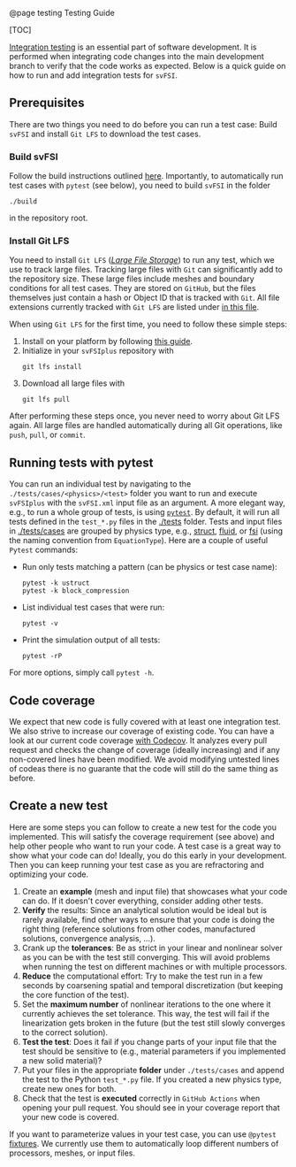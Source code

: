 @page testing Testing Guide

[TOC]

[Integration testing](https://en.wikipedia.org/wiki/Integration_testing) is an essential part of software development. It is performed when integrating code changes into the main development branch to verify that the code works as expected. Below is a quick guide on how to run and add integration tests for `svFSI`.

## Prerequisites
There are two things you need to do before you can run a test case: Build `svFSI` and install `Git LFS` to download the test cases.

### Build svFSI
Follow the build instructions outlined [here](https://simvascular.github.io/svFSIplus/index.html#autotoc_md52). Importantly, to automatically run test cases with `pytest` (see below), you need to build `svFSI` in the folder
```
./build
``` 
in the repository root.

### Install Git LFS
You need to install `Git LFS` ([*Large File Storage*](https://git-lfs.com/)) to run any test, which we use to track large files. Tracking large files with `Git` can significantly add to the repository size. These large files include meshes and boundary conditions for all test cases. They are stored on `GitHub`, but the files themselves just contain a hash or Object ID that is tracked with `Git`. All file extensions currently tracked with `Git LFS` are listed under [in this file](../.gitattributes).

When using `Git LFS` for the first time, you need to follow these simple steps:
1. Install on your platform by following [this guide](https://docs.github.com/en/repositories/working-with-files/managing-large-files/installing-git-large-file-storage).
2. Initialize in your `svFSIplus` repository with
    ```
    git lfs install
    ```
3. Download all large files with
    ```
    git lfs pull
    ```
After performing these steps once, you never need to worry about Git LFS again. All large files are handled automatically during all Git operations, like `push`, `pull`, or `commit`.

## Running tests with pytest
You can run an individual test by navigating to the `./tests/cases/<physics>/<test>` folder you want to run and execute `svFSIplus` with the `svFSI.xml` input file as an argument. A more elegant way, e.g., to run a whole group of tests, is using [`pytest`](https://docs.pytest.org/). By default, it will run all tests defined in the `test_*.py` files in the [./tests](https://github.com/SimVascular/svFSIplus/tree/main/tests) folder. Tests and input files in [./tests/cases](https://github.com/SimVascular/svFSIplus/tree/main/tests/cases) are grouped by physics type, e.g., [struct](https://github.com/SimVascular/svFSIplus/tree/main/tests/cases/struct), [fluid](https://github.com/SimVascular/svFSIplus/tree/main/tests/cases/fluid), or [fsi](https://github.com/SimVascular/svFSIplus/tree/main/tests/cases/fsi) (using the naming convention from `EquationType`). Here are a couple of useful `Pytest` commands:

- Run only tests matching a pattern (can be physics or test case name):
    ```
    pytest -k ustruct
    pytest -k block_compression
    ```
- List individual test cases that were run:
    ```
    pytest -v
    ```
- Print the simulation output of all tests:
    ```
    pytest -rP
    ```

For more options, simply call `pytest -h`.

## Code coverage
We expect that new code is fully covered with at least one integration test. We also strive to increase our coverage of existing code. You can have a look at our current code coverage [with Codecov](https://codecov.io/github/SimVascular/svFSIplus). It analyzes every pull request and checks the change of coverage (ideally increasing) and if any non-covered lines have been modified. We avoid modifying untested lines of codeas there is no guarante that the code will still do the same thing as before.

## Create a new test
Here are some steps you can follow to create a new test for the code you implemented. This will satisfy the coverage requirement (see above) and help other people who want to run your code. A test case is a great way to show what your code can do! Ideally, you do this early in your development. Then you can keep running your test case as you are refractoring and optimizing your code.

1. Create an **example** (mesh and input file) that showcases what your code can do. If it doesn't cover everything, consider adding other tests.
2. **Verify** the results: Since an analytical solution would be ideal but is rarely available, find other ways to ensure that your code is doing the right thing (reference solutions from other codes, manufactured solutions, convergence analysis, ...).
3. Crank up the **tolerances**: Be as strict in your linear and nonlinear solver as you can be with the test still converging. This will avoid problems when running the test on different machines or with multiple processors.
4. **Reduce** the computational effort: Try to make the test run in a few seconds by coarsening spatial and temporal discretization (but keeping the core function of the test).
5. Set the **maximum number** of nonlinear iterations to the one where it currently achieves the set tolerance. This way, the test will fail if the linearization gets broken in the future (but the test still slowly converges to the correct solution).
6. **Test the test**: Does it fail if you change parts of your input file that the test should be sensitive to (e.g., material parameters if you implemented a new solid material)?
7. Put your files in the appropriate **folder** under `./tests/cases` and append the test to the Python `test_*.py` file. If you created a new physics type, create new ones for both.
8. Check that the test is **executed** correctly in `GitHub Actions` when opening your pull request. You should see in your coverage report that your new code is covered.

If you want to parameterize values in your test case, you can use `@pytest` [fixtures](https://docs.pytest.org/en/6.2.x/fixture.html). We currently use them to automatically loop different numbers of processors, meshes, or input files.
